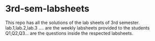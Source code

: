# 3rd-sem-labsheets
This repo has all the solutions of the lab sheets of 3rd semester.
lab.1,lab.2,lab.3 .... are the weekly labsheets provided to the students 
Q1,Q2,Q3... are the questions inside the respected labsheets.
